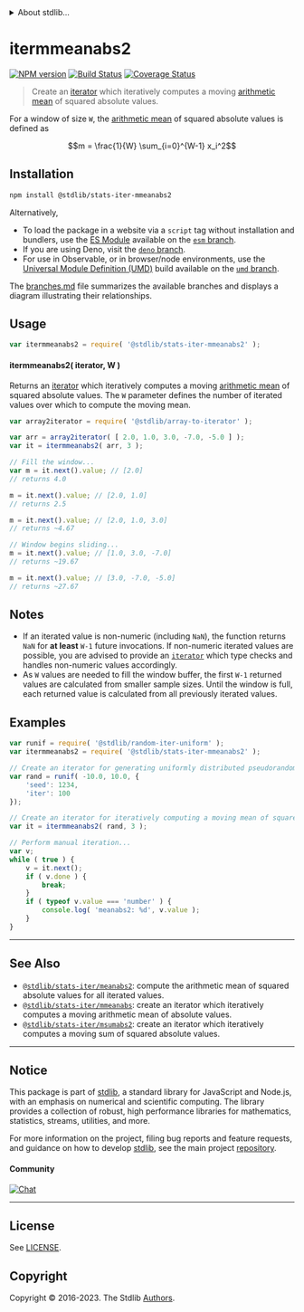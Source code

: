 <!--

@license Apache-2.0

Copyright (c) 2019 The Stdlib Authors.

Licensed under the Apache License, Version 2.0 (the "License");
you may not use this file except in compliance with the License.
You may obtain a copy of the License at

   http://www.apache.org/licenses/LICENSE-2.0

Unless required by applicable law or agreed to in writing, software
distributed under the License is distributed on an "AS IS" BASIS,
WITHOUT WARRANTIES OR CONDITIONS OF ANY KIND, either express or implied.
See the License for the specific language governing permissions and
limitations under the License.

-->


<details>
  <summary>
    About stdlib...
  </summary>
  <p>We believe in a future in which the web is a preferred environment for numerical computation. To help realize this future, we've built stdlib. stdlib is a standard library, with an emphasis on numerical and scientific computation, written in JavaScript (and C) for execution in browsers and in Node.js.</p>
  <p>The library is fully decomposable, being architected in such a way that you can swap out and mix and match APIs and functionality to cater to your exact preferences and use cases.</p>
  <p>When you use stdlib, you can be absolutely certain that you are using the most thorough, rigorous, well-written, studied, documented, tested, measured, and high-quality code out there.</p>
  <p>To join us in bringing numerical computing to the web, get started by checking us out on <a href="https://github.com/stdlib-js/stdlib">GitHub</a>, and please consider <a href="https://opencollective.com/stdlib">financially supporting stdlib</a>. We greatly appreciate your continued support!</p>
</details>

# itermmeanabs2

[![NPM version][npm-image]][npm-url] [![Build Status][test-image]][test-url] [![Coverage Status][coverage-image]][coverage-url] <!-- [![dependencies][dependencies-image]][dependencies-url] -->

> Create an [iterator][mdn-iterator-protocol] which iteratively computes a moving [arithmetic mean][arithmetic-mean] of squared absolute values.

<section class="intro">

For a window of size `W`, the [arithmetic mean][arithmetic-mean] of squared absolute values is defined as

<!-- <equation class="equation" label="eq:arithmetic_mean_squared_absolute_values" align="center" raw="m = \frac{1}{W} \sum_{i=0}^{W-1} x_i^2" alt="Equation for the arithmetic mean of squared absolute values."> -->

```math
m = \frac{1}{W} \sum_{i=0}^{W-1} x_i^2
```

<!-- <div class="equation" align="center" data-raw-text="m = \frac{1}{W} \sum_{i=0}^{W-1} x_i^2" data-equation="eq:arithmetic_mean_squared_absolute_values">
    <img src="https://cdn.jsdelivr.net/gh/stdlib-js/stdlib@c1d2841d603469ac8c307dfcc77e66e7286fba1b/lib/node_modules/@stdlib/stats/iter/mmeanabs2/docs/img/equation_arithmetic_mean_squared_absolute_values.svg" alt="Equation for the arithmetic mean of squared absolute values.">
    <br>
</div> -->

<!-- </equation> -->

</section>

<!-- /.intro -->

<!-- Package usage documentation. -->

<section class="installation">

## Installation

```bash
npm install @stdlib/stats-iter-mmeanabs2
```

Alternatively,

-   To load the package in a website via a `script` tag without installation and bundlers, use the [ES Module][es-module] available on the [`esm` branch][esm-url].
-   If you are using Deno, visit the [`deno` branch][deno-url].
-   For use in Observable, or in browser/node environments, use the [Universal Module Definition (UMD)][umd] build available on the [`umd` branch][umd-url].

The [branches.md][branches-url] file summarizes the available branches and displays a diagram illustrating their relationships.

</section>

<section class="usage">

## Usage

```javascript
var itermmeanabs2 = require( '@stdlib/stats-iter-mmeanabs2' );
```

#### itermmeanabs2( iterator, W )

Returns an [iterator][mdn-iterator-protocol] which iteratively computes a moving [arithmetic mean][arithmetic-mean] of squared absolute values. The `W` parameter defines the number of iterated values over which to compute the moving mean.

```javascript
var array2iterator = require( '@stdlib/array-to-iterator' );

var arr = array2iterator( [ 2.0, 1.0, 3.0, -7.0, -5.0 ] );
var it = itermmeanabs2( arr, 3 );

// Fill the window...
var m = it.next().value; // [2.0]
// returns 4.0

m = it.next().value; // [2.0, 1.0]
// returns 2.5

m = it.next().value; // [2.0, 1.0, 3.0]
// returns ~4.67

// Window begins sliding...
m = it.next().value; // [1.0, 3.0, -7.0]
// returns ~19.67

m = it.next().value; // [3.0, -7.0, -5.0]
// returns ~27.67
```

</section>

<!-- /.usage -->

<!-- Package usage notes. Make sure to keep an empty line after the `section` element and another before the `/section` close. -->

<section class="notes">

## Notes

-   If an iterated value is non-numeric (including `NaN`), the function returns `NaN` for **at least** `W-1` future invocations. If non-numeric iterated values are possible, you are advised to provide an [`iterator`][mdn-iterator-protocol] which type checks and handles non-numeric values accordingly.
-   As `W` values are needed to fill the window buffer, the first `W-1` returned values are calculated from smaller sample sizes. Until the window is full, each returned value is calculated from all previously iterated values.

</section>

<!-- /.notes -->

<!-- Package usage examples. -->

<section class="examples">

## Examples

<!-- eslint no-undef: "error" -->

```javascript
var runif = require( '@stdlib/random-iter-uniform' );
var itermmeanabs2 = require( '@stdlib/stats-iter-mmeanabs2' );

// Create an iterator for generating uniformly distributed pseudorandom numbers:
var rand = runif( -10.0, 10.0, {
    'seed': 1234,
    'iter': 100
});

// Create an iterator for iteratively computing a moving mean of squared absolute values:
var it = itermmeanabs2( rand, 3 );

// Perform manual iteration...
var v;
while ( true ) {
    v = it.next();
    if ( v.done ) {
        break;
    }
    if ( typeof v.value === 'number' ) {
        console.log( 'meanabs2: %d', v.value );
    }
}
```

</section>

<!-- /.examples -->

<!-- Section to include cited references. If references are included, add a horizontal rule *before* the section. Make sure to keep an empty line after the `section` element and another before the `/section` close. -->

<section class="references">

</section>

<!-- /.references -->

<!-- Section for related `stdlib` packages. Do not manually edit this section, as it is automatically populated. -->

<section class="related">

* * *

## See Also

-   <span class="package-name">[`@stdlib/stats-iter/meanabs2`][@stdlib/stats/iter/meanabs2]</span><span class="delimiter">: </span><span class="description">compute the arithmetic mean of squared absolute values for all iterated values.</span>
-   <span class="package-name">[`@stdlib/stats-iter/mmeanabs`][@stdlib/stats/iter/mmeanabs]</span><span class="delimiter">: </span><span class="description">create an iterator which iteratively computes a moving arithmetic mean of absolute values.</span>
-   <span class="package-name">[`@stdlib/stats-iter/msumabs2`][@stdlib/stats/iter/msumabs2]</span><span class="delimiter">: </span><span class="description">create an iterator which iteratively computes a moving sum of squared absolute values.</span>

</section>

<!-- /.related -->

<!-- Section for all links. Make sure to keep an empty line after the `section` element and another before the `/section` close. -->


<section class="main-repo" >

* * *

## Notice

This package is part of [stdlib][stdlib], a standard library for JavaScript and Node.js, with an emphasis on numerical and scientific computing. The library provides a collection of robust, high performance libraries for mathematics, statistics, streams, utilities, and more.

For more information on the project, filing bug reports and feature requests, and guidance on how to develop [stdlib][stdlib], see the main project [repository][stdlib].

#### Community

[![Chat][chat-image]][chat-url]

---

## License

See [LICENSE][stdlib-license].


## Copyright

Copyright &copy; 2016-2023. The Stdlib [Authors][stdlib-authors].

</section>

<!-- /.stdlib -->

<!-- Section for all links. Make sure to keep an empty line after the `section` element and another before the `/section` close. -->

<section class="links">

[npm-image]: http://img.shields.io/npm/v/@stdlib/stats-iter-mmeanabs2.svg
[npm-url]: https://npmjs.org/package/@stdlib/stats-iter-mmeanabs2

[test-image]: https://github.com/stdlib-js/stats-iter-mmeanabs2/actions/workflows/test.yml/badge.svg?branch=v0.1.0
[test-url]: https://github.com/stdlib-js/stats-iter-mmeanabs2/actions/workflows/test.yml?query=branch:v0.1.0

[coverage-image]: https://img.shields.io/codecov/c/github/stdlib-js/stats-iter-mmeanabs2/main.svg
[coverage-url]: https://codecov.io/github/stdlib-js/stats-iter-mmeanabs2?branch=main

<!--

[dependencies-image]: https://img.shields.io/david/stdlib-js/stats-iter-mmeanabs2.svg
[dependencies-url]: https://david-dm.org/stdlib-js/stats-iter-mmeanabs2/main

-->

[chat-image]: https://img.shields.io/gitter/room/stdlib-js/stdlib.svg
[chat-url]: https://app.gitter.im/#/room/#stdlib-js_stdlib:gitter.im

[stdlib]: https://github.com/stdlib-js/stdlib

[stdlib-authors]: https://github.com/stdlib-js/stdlib/graphs/contributors

[umd]: https://github.com/umdjs/umd
[es-module]: https://developer.mozilla.org/en-US/docs/Web/JavaScript/Guide/Modules

[deno-url]: https://github.com/stdlib-js/stats-iter-mmeanabs2/tree/deno
[umd-url]: https://github.com/stdlib-js/stats-iter-mmeanabs2/tree/umd
[esm-url]: https://github.com/stdlib-js/stats-iter-mmeanabs2/tree/esm
[branches-url]: https://github.com/stdlib-js/stats-iter-mmeanabs2/blob/main/branches.md

[stdlib-license]: https://raw.githubusercontent.com/stdlib-js/stats-iter-mmeanabs2/main/LICENSE

[arithmetic-mean]: https://en.wikipedia.org/wiki/Arithmetic_mean

[mdn-iterator-protocol]: https://developer.mozilla.org/en-US/docs/Web/JavaScript/Reference/Iteration_protocols#The_iterator_protocol

<!-- <related-links> -->

[@stdlib/stats/iter/meanabs2]: https://github.com/stdlib-js/stats-iter-meanabs2

[@stdlib/stats/iter/mmeanabs]: https://github.com/stdlib-js/stats-iter-mmeanabs

[@stdlib/stats/iter/msumabs2]: https://github.com/stdlib-js/stats-iter-msumabs2

<!-- </related-links> -->

</section>

<!-- /.links -->
